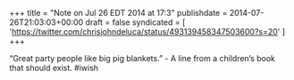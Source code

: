 +++
title = "Note on Jul 26 EDT 2014 at 17:3"
publishdate = 2014-07-26T21:03:03+00:00
draft = false
syndicated = [ 'https://twitter.com/chrisjohndeluca/status/493139458347503600?s=20' ]
+++

“Great party people like big pig blankets.” - A line from a children’s book that should exist. #iwish
